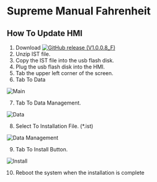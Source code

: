 # Supreme Manual Fahrenheit

## How To Update HMI
 1. Download [![GitHub release (V1.0.0.8_F)](https://img.shields.io/github/v/release/KubanCoffeeRoasters/SupremeManual)](https://github.com/KubanCoffeeRoasters/SupremeManual/releases/download/V1.0.0.8_F/Supreme_Manual_Fahrenheit1.0.8.ist)
 2. Unzip IST file.
 3. Copy the IST file into the usb flash disk.
 4. Plug the usb flash disk into the HMI.
 5. Tab the upper left corner of the screen.
 6. Tab To Data
 

 ![Main](https://github.com/KubanCoffeeRoasters/SupremeManual/assets/134377245/a7a25ad6-1e40-47f1-be4d-add417dc1cfd)



 7. Tab To Data Management.
 
 
![Data](https://github.com/KubanCoffeeRoasters/SupremeManual/assets/134377245/eec86d21-a544-4385-b42d-1a344b9d7b34)



 8. Select To Installation File. (*.ist)
 
 
![Data Management](https://github.com/KubanCoffeeRoasters/SupremeManual/assets/134377245/1127cccd-b07a-432d-8c49-7e8de6a03514)



 9. Tab To Install Button.


![Install](https://github.com/KubanCoffeeRoasters/SupremeManual/assets/134377245/2338ba58-e1be-4548-9bce-6d9ffbf12ec6)


 10. Reboot the system when the installation is complete
